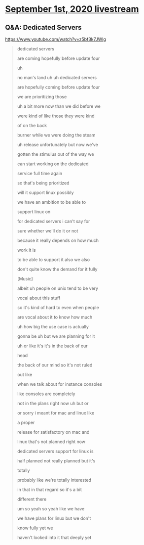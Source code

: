 # [September 1st, 2020 livestream](../2020-09-01.md)
## Q&A: Dedicated Servers
https://www.youtube.com/watch?v=z5bf3k7JWlg
> dedicated servers
> 
> are coming hopefully before update four
> 
> uh
> 
> no man's land uh uh dedicated servers
> 
> are hopefully coming before update four
> 
> we are prioritizing those
> 
> uh a bit more now than we did before we
> 
> were kind of like those they were kind
> 
> of on the back
> 
> burner while we were doing the steam
> 
> uh release unfortunately but now we've
> 
> gotten the stimulus out of the way we
> 
> can start working on the dedicated
> 
> service full time again
> 
> so that's being prioritized
> 
> will it support linux possibly
> 
> we have an ambition to be able to
> 
> support linux on
> 
> for dedicated servers i can't say for
> 
> sure whether we'll do it or not
> 
> because it really depends on how much
> 
> work it is
> 
> to be able to support it also we also
> 
> don't quite know the demand for it fully
> 
> [Music]
> 
> albeit uh people on unix tend to be very
> 
> vocal about this stuff
> 
> so it's kind of hard to even when people
> 
> are vocal about it to know how much
> 
> uh how big the use case is actually
> 
> gonna be uh but we are planning for it
> 
> uh or like it's it's in the back of our
> 
> head
> 
> the back of our mind so it's not ruled
> 
> out like
> 
> when we talk about for instance consoles
> 
> like consoles are completely
> 
> not in the plans right now uh but or
> 
> or sorry i meant for mac and linux like
> 
> a proper
> 
> release for satisfactory on mac and
> 
> linux that's not planned right now
> 
> dedicated servers support for linux is
> 
> half planned not really planned but it's
> 
> totally
> 
> probably like we're totally interested
> 
> in that in that regard so it's a bit
> 
> different there
> 
> um so yeah so yeah like we have
> 
> we have plans for linux but we don't
> 
> know fully yet we
> 
> haven't looked into it that deeply yet
> 
